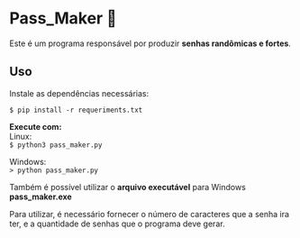 # Pass_Maker 👾

Este é um programa responsável por produzir  <b>senhas randômicas e fortes</b>.
## Uso
Instale as dependências necessárias:

`$ pip install -r requeriments.txt`

<b>Execute com: </b><br>
Linux:<br>
`$ python3 pass_maker.py`

Windows:<br>
`> python pass_maker.py`

Também é possível utilizar o <b>arquivo executável</b> para Windows <b>pass_maker.exe</b>

Para utilizar, é necessário fornecer o número de caracteres que a senha ira ter, e a quantidade de senhas que o programa deve gerar.


